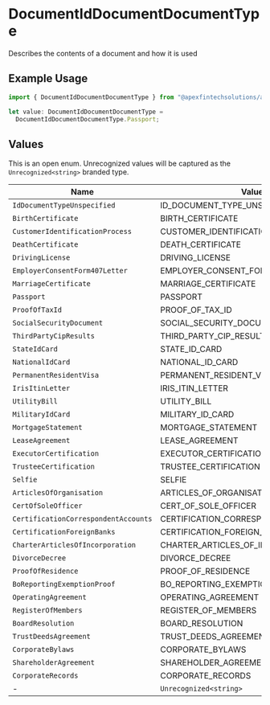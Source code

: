 # DocumentIdDocumentDocumentType

Describes the contents of a document and how it is used

## Example Usage

```typescript
import { DocumentIdDocumentDocumentType } from "@apexfintechsolutions/ascend-sdk/models/components";

let value: DocumentIdDocumentDocumentType =
  DocumentIdDocumentDocumentType.Passport;
```

## Values

This is an open enum. Unrecognized values will be captured as the `Unrecognized<string>` branded type.

| Name                                 | Value                                |
| ------------------------------------ | ------------------------------------ |
| `IdDocumentTypeUnspecified`          | ID_DOCUMENT_TYPE_UNSPECIFIED         |
| `BirthCertificate`                   | BIRTH_CERTIFICATE                    |
| `CustomerIdentificationProcess`      | CUSTOMER_IDENTIFICATION_PROCESS      |
| `DeathCertificate`                   | DEATH_CERTIFICATE                    |
| `DrivingLicense`                     | DRIVING_LICENSE                      |
| `EmployerConsentForm407Letter`       | EMPLOYER_CONSENT_FORM_407_LETTER     |
| `MarriageCertificate`                | MARRIAGE_CERTIFICATE                 |
| `Passport`                           | PASSPORT                             |
| `ProofOfTaxId`                       | PROOF_OF_TAX_ID                      |
| `SocialSecurityDocument`             | SOCIAL_SECURITY_DOCUMENT             |
| `ThirdPartyCipResults`               | THIRD_PARTY_CIP_RESULTS              |
| `StateIdCard`                        | STATE_ID_CARD                        |
| `NationalIdCard`                     | NATIONAL_ID_CARD                     |
| `PermanentResidentVisa`              | PERMANENT_RESIDENT_VISA              |
| `IrisItinLetter`                     | IRIS_ITIN_LETTER                     |
| `UtilityBill`                        | UTILITY_BILL                         |
| `MilitaryIdCard`                     | MILITARY_ID_CARD                     |
| `MortgageStatement`                  | MORTGAGE_STATEMENT                   |
| `LeaseAgreement`                     | LEASE_AGREEMENT                      |
| `ExecutorCertification`              | EXECUTOR_CERTIFICATION               |
| `TrusteeCertification`               | TRUSTEE_CERTIFICATION                |
| `Selfie`                             | SELFIE                               |
| `ArticlesOfOrganisation`             | ARTICLES_OF_ORGANISATION             |
| `CertOfSoleOfficer`                  | CERT_OF_SOLE_OFFICER                 |
| `CertificationCorrespondentAccounts` | CERTIFICATION_CORRESPONDENT_ACCOUNTS |
| `CertificationForeignBanks`          | CERTIFICATION_FOREIGN_BANKS          |
| `CharterArticlesOfIncorporation`     | CHARTER_ARTICLES_OF_INCORPORATION    |
| `DivorceDecree`                      | DIVORCE_DECREE                       |
| `ProofOfResidence`                   | PROOF_OF_RESIDENCE                   |
| `BoReportingExemptionProof`          | BO_REPORTING_EXEMPTION_PROOF         |
| `OperatingAgreement`                 | OPERATING_AGREEMENT                  |
| `RegisterOfMembers`                  | REGISTER_OF_MEMBERS                  |
| `BoardResolution`                    | BOARD_RESOLUTION                     |
| `TrustDeedsAgreement`                | TRUST_DEEDS_AGREEMENT                |
| `CorporateBylaws`                    | CORPORATE_BYLAWS                     |
| `ShareholderAgreement`               | SHAREHOLDER_AGREEMENT                |
| `CorporateRecords`                   | CORPORATE_RECORDS                    |
| -                                    | `Unrecognized<string>`               |